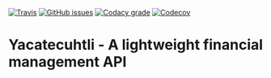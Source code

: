 [![Travis](https://img.shields.io/travis/murilocosta/yacatecuhtli.svg?style=flat-square)](https://travis-ci.org/murilocosta/yacatecuhtli)
[![GitHub issues](https://img.shields.io/github/issues/murilocosta/yacatecuhtli.svg?style=flat-square)](https://github.com/murilocosta/yacatecuhtli/issues)
[![Codacy grade](https://img.shields.io/codacy/grade/b324cad1175442aba9d46d20c9edad7e.svg?style=flat-square)](https://www.codacy.com/app/murilocosta/yacatecuhtli/dashboard)
[![Codecov](https://img.shields.io/codecov/c/github/murilocosta/yacatecuhtli.svg?style=flat-square)](https://codecov.io/gh/murilocosta/yacatecuhtli)

# Yacatecuhtli - A lightweight financial management API
